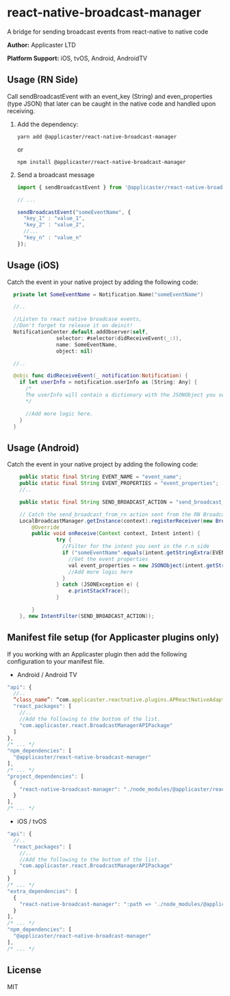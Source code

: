 # react-native-broadcast-manager

A bridge for sending broadcast events from react-native to native code

**Author:** Applicaster LTD

**Platform Support:** iOS, tvOS, Android, AndroidTV

## Usage (RN Side)

Call sendBroadcastEvent with an event_key (String) and even_properties (type JSON) that later can be caught in the native code and handled upon receiving.

1. Add the dependency:

    ```yarn add @applicaster/react-native-broadcast-manager```
  
    or 

    ```npm install @applicaster/react-native-broadcast-manager```

2. Send a broadcast message

    ```js
    import { sendBroadcastEvent } from '@applicaster/react-native-broadcast-manager';

    // ...

    sendBroadcastEvent("someEventName", {
      "key_1" : "value_1",
      "key_2" : "value_2",
      //...
      "key_n" : "value_n"
    });
    ```

## Usage (iOS)

Catch the event in your native project by adding the following code:

```swift
  private let SomeEventName = Notification.Name("someEventName")

  //..

  //Listen to react native broadcase events,
  //Don't forget to release it on deinit!
  NotificationCenter.default.addObserver(self,
                selector: #selector(didReceiveEvent(_:)),
                name: SomeEventName,
                object: nil)

  //..

  @objc func didReceiveEvent(_ notification:Notification) {
    if let userInfo = notification.userInfo as [String: Any] {
      /*
      The userInfo will contain a dictionary with the JSONObject you sent in the React-Native side.
      */

      //Add more logic here.
    }
  }
```

## Usage (Android)

Catch the event in your native project by adding the following code:

```java
    public static final String EVENT_NAME = "event_name";
    public static final String EVENT_PROPERTIES = "event_properties";
    //..

    public static final String SEND_BROADCAST_ACTION = "send_broadcast_from_rn";

    // Catch the send_broadcast_from_rn action sent from the RN Broadcast Manager
    LocalBroadcastManager.getInstance(context).registerReceiver(new BroadcastReceiver() {
        @Override
        public void onReceive(Context context, Intent intent) {
                try {
                  //Filter for the intent you sent in the r.n side
                  if ("someEventName".equals(intent.getStringExtra(EVENT_NAME))) {
                    //Get the event properties
                    val event_properties = new JSONObject(intent.getStringExtra(EVENT_PROPERTIES));
                    //Add more logic here
                  }
                } catch (JSONException e) {
                    e.printStackTrace();
                }

        }
    }, new IntentFilter(SEND_BROADCAST_ACTION));
```

## Manifest file setup (for Applicaster plugins only)

If you working with an Applicaster plugin then add the following configuration to your manifest file.

* Android / Android TV

```js
"api": {
  //..
  “class_name”: “com.applicaster.reactnative.plugins.APReactNativeAdapter”,
  "react_packages": [
    //..
    //Add the following to the bottom of the list.
    "com.applicaster.react.BroadcastManagerAPIPackage"
  ]
},
/* ... */
"npm_dependencies": [
  "@applicaster/react-native-broadcast-manager"
],
/* ... */
"project_dependencies": [
  {
    "react-native-broadcast-manager": "./node_modules/@applicaster/react-native-broadcast-manager/Android"
  }
],
/* ... */
```

* iOS / tvOS

```js
"api": {
  //..
  "react_packages": [
    //..
    //Add the following to the bottom of the list.
    "com.applicaster.react.BroadcastManagerAPIPackage"
  ]
}
/* ... */
"extra_dependencies": [
  {
    "react-native-broadcast-manager": ":path => './node_modules/@applicaster/react-native-broadcast-manager'"
  }
],
/* ... */
"npm_dependencies": [
  "@applicaster/react-native-broadcast-manager"
],
/* ... */
```

## License

MIT
